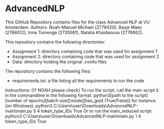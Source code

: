 # AdvancedNLP
This GitHub Repository contains files for the class Advanced NLP at VU Amsterdam. 
Authors: Noah-Manuel Michael (2778420), Basje Maes (2788012), Irma Tuinenga (2735581), Natalia Khaidanova (2778662). 

This repository contains the following directories:
- Assignment 1: directory containing code that was used for assignment 1
- Assignment 2: directory containing code that was used for assignment 2
- Data: directory holding the original .conllu files

The repository contains the following files:
- requirements.txt: a file listing all the requirements to run the code

Instructions: (!!! NOAH please check)
To run the script, call the main script it in the commandline in the following format: python3[path to the script][number of epochs][batch size][mode][has_gold (True/False)]
for instance (on Windows): python3 C:\\Users\\user\\Downloads\\AdvancedNLP-main\\main.py 5 4 token_type_IDs True
Or to run the main_reduced script: python3 C:\\Users\\user\\Downloads\\AdvancedNLP-main\\main.py 1 4 token_type_IDs True

